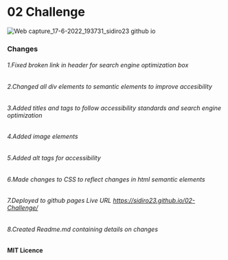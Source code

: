 # 02 Challenge
![Web capture_17-6-2022_193731_sidiro23 github io](https://user-images.githubusercontent.com/106550353/174460510-29510a9d-b85c-4938-8e97-59c5c3aedd7e.jpeg)

### Changes


###### 1.Fixed broken link in header for search engine optimization box

###### 2.Changed all div elements to semantic elements to improve accesibility 

###### 3.Added titles and tags to  follow accessibility standards and search engine optimization
###### 4.Added image elements
###### 5.Added alt tags for accessibility
###### 6.Made changes to CSS to reflect changes in html semantic elements
###### 7.Deployed to github pages Live URL https://sidiro23.github.io/02-Challenge/
###### 8.Created  Readme.md containing details on changes

#### MIT Licence
